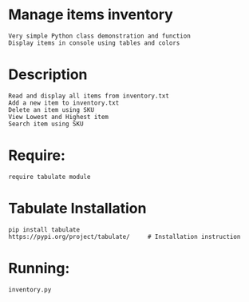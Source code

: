 
# Manage items inventory
    Very simple Python class demonstration and function
    Display items in console using tables and colors

# Description
    Read and display all items from inventory.txt
    Add a new item to inventory.txt
    Delete an item using SKU
    View Lowest and Highest item
    Search item using SKU 


# Require:
    require tabulate module

# Tabulate Installation
 
    pip install tabulate
    https://pypi.org/project/tabulate/     # Installation instruction
    
# Running:
    inventory.py

